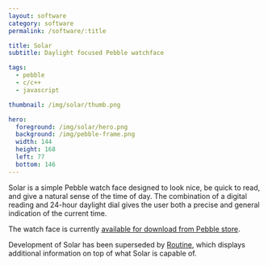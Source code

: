 ```yaml
---
layout: software
category: software
permalink: /software/:title

title: Solar
subtitle: Daylight focused Pebble watchface

tags:
  - pebble
  - c/c++
  - javascript

thumbnail: /img/solar/thumb.png

hero:
  foreground: /img/solar/hero.png
  background: /img/pebble-frame.png
  width: 144
  height: 168
  left: 77
  bottom: 146
---
```

Solar is a simple Pebble watch face designed to look nice, be quick to read, and give a natural sense of the time of day.
The combination of a digital reading and 24-hour daylight dial gives the user both a precise and general indication of the current time.

The watch face is currently [available for download from Pebble store](https://apps.getpebble.com/en_US/application/52f9da3f260ca5d3ab000135).

Development of Solar has been superseded by [Routine](./Routine), which displays additional information on top of what Solar is capable of.
